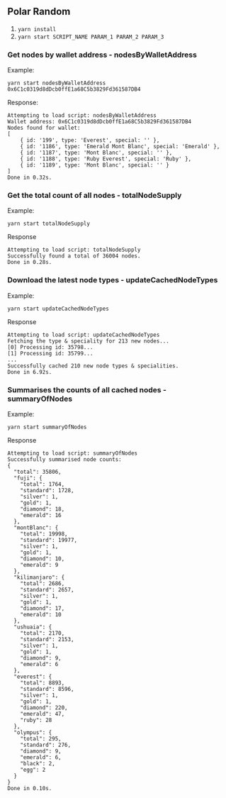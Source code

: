 ## Polar Random

1. `yarn install`
2. `yarn start SCRIPT_NAME PARAM_1 PARAM_2 PARAM_3`

### Get nodes by wallet address - nodesByWalletAddress

Example:

`yarn start nodesByWalletAddress 0x6C1c0319d8dDcb0ffE1a68C5b3829Fd361587DB4`

Response:

```
Attempting to load script: nodesByWalletAddress
Wallet address: 0x6C1c0319d8dDcb0ffE1a68C5b3829Fd361587DB4
Nodes found for wallet:
[
    { id: '199', type: 'Everest', special: '' },
    { id: '1186', type: 'Emerald Mont Blanc', special: 'Emerald' },
    { id: '1187', type: 'Mont Blanc', special: '' },
    { id: '1188', type: 'Ruby Everest', special: 'Ruby' },
    { id: '1189', type: 'Mont Blanc', special: '' }
]
Done in 0.32s.
```

### Get the total count of all nodes - totalNodeSupply

Example:

`yarn start totalNodeSupply`

Response

```
Attempting to load script: totalNodeSupply
Successfully found a total of 36004 nodes.
Done in 0.28s.
```

### Download the latest node types - updateCachedNodeTypes

Example:

`yarn start updateCachedNodeTypes`

Response

```
Attempting to load script: updateCachedNodeTypes
Fetching the type & speciality for 213 new nodes...
[0] Processing id: 35798...
[1] Processing id: 35799...
...
Successfully cached 210 new node types & specialities.
Done in 6.92s.
```

### Summarises the counts of all cached nodes - summaryOfNodes

Example:

`yarn start summaryOfNodes`

Response

```
Attempting to load script: summaryOfNodes
Successfully summarised node counts:
{
  "total": 35806,
  "fuji": {
    "total": 1764,
    "standard": 1728,
    "silver": 1,
    "gold": 1,
    "diamond": 18,
    "emerald": 16
  },
  "montBlanc": {
    "total": 19998,
    "standard": 19977,
    "silver": 1,
    "gold": 1,
    "diamond": 10,
    "emerald": 9
  },
  "kilimanjaro": {
    "total": 2686,
    "standard": 2657,
    "silver": 1,
    "gold": 1,
    "diamond": 17,
    "emerald": 10
  },
  "ushuaia": {
    "total": 2170,
    "standard": 2153,
    "silver": 1,
    "gold": 1,
    "diamond": 9,
    "emerald": 6
  },
  "everest": {
    "total": 8893,
    "standard": 8596,
    "silver": 1,
    "gold": 1,
    "diamond": 220,
    "emerald": 47,
    "ruby": 28
  },
  "olympus": {
    "total": 295,
    "standard": 276,
    "diamond": 9,
    "emerald": 6,
    "black": 2,
    "egg": 2
  }
}
Done in 0.10s.
```
